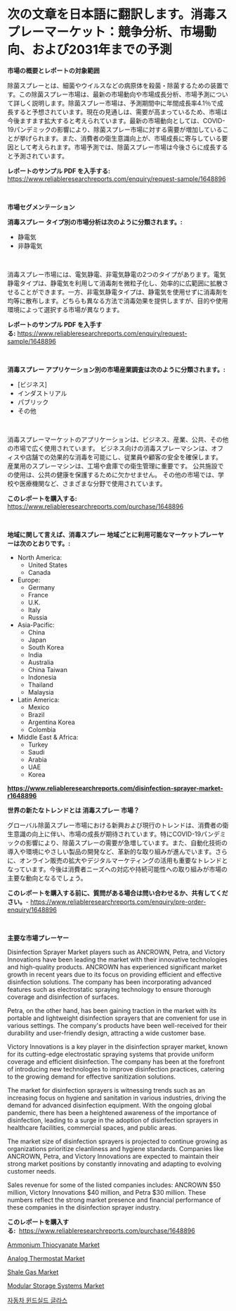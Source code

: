 <p><h1>次の文章を日本語に翻訳します。消毒スプレーマーケット：競争分析、市場動向、および2031年までの予測</h1></p><p><strong>市場の概要とレポートの対象範囲</strong></p>
<p><p>除菌スプレーとは、細菌やウイルスなどの病原体を殺菌・除菌するための装置です。この除菌スプレー市場は、最新の市場動向や市場成長分析、市場予測について詳しく説明します。除菌スプレー市場は、予測期間中に年間成長率4.1％で成長すると予想されています。現在の見通しは、需要が高まっているため、市場は今後ますます拡大すると考えられています。最新の市場動向としては、COVID-19パンデミックの影響により、除菌スプレー市場に対する需要が増加していることが挙げられます。また、消費者の衛生意識向上が、市場成長に寄与している要因として考えられます。市場予測では、除菌スプレー市場は今後さらに成長すると予測されています。</p></p>
<p><strong>レポートのサンプル PDF を入手する:</strong> <a href="https://www.reliableresearchreports.com/enquiry/request-sample/1648896">https://www.reliableresearchreports.com/enquiry/request-sample/1648896</a></p>
<p>&nbsp;</p>
<p><strong>市場セグメンテーション</strong></p>
<p><strong>消毒スプレー タイプ別の市場分析は次のように分類されます。:</strong></p>
<p><ul><li>静電気</li><li>非静電気</li></ul></p>
<p>&nbsp;</p>
<p><p>消毒スプレー市場には、電気静電、非電気静電の2つのタイプがあります。電気静電タイプは、静電気を利用して消毒剤を微粒子化し、効率的に広範囲に拡散させることができます。一方、非電気静電タイプは、静電気を使用せずに消毒剤を均等に散布します。どちらも異なる方法で消毒効果を提供しますが、目的や使用環境によって選択する市場が異なります。</p></p>
<p><strong>レポートのサンプル PDF を入手する:</strong>&nbsp;<a href="https://www.reliableresearchreports.com/enquiry/request-sample/1648896">https://www.reliableresearchreports.com/enquiry/request-sample/1648896</a></p>
<p>&nbsp;</p>
<p><strong> 消毒スプレー アプリケーション別の市場産業調査は次のように分類されます。:</strong></p>
<p><ul><li>[ビジネス]</li><li>インダストリアル</li><li>パブリック</li><li>その他</li></ul></p>
<p>&nbsp;</p>
<p><p>消毒スプレーマーケットのアプリケーションは、ビジネス、産業、公共、その他の市場で広く使用されています。 ビジネス向けの消毒スプレーマシンは、オフィスや店舗での効果的な消毒を可能にし、従業員や顧客の安全を確保します。 産業用のスプレーマシンは、工場や倉庫での衛生管理に重要です。 公共施設での使用は、公共の健康を保護するために欠かせません。 その他の市場では、学校や医療機関など、さまざまな分野で使用されています。</p></p>
<p><strong>このレポートを購入する:</strong>&nbsp; <a href="https://www.reliableresearchreports.com/purchase/1648896">https://www.reliableresearchreports.com/purchase/1648896</a></p>
<p>&nbsp;</p>
<p><strong>地域に関して言えば、消毒スプレー 地域ごとに利用可能なマーケットプレーヤーは次のとおりです。:</strong></p>
<p><ul>
    <li>
        North America:
        <ul>
            <li>United States</li>
            <li>Canada</li>
        </ul>
    </li>
    <li>
        Europe:
        <ul>
            <li>Germany</li>
            <li>France</li>
            <li>U.K.</li>
            <li>Italy</li>
            <li>Russia</li>
        </ul>
    </li>
    <li>
        Asia-Pacific:
        <ul>
            <li>China</li>
            <li>Japan</li>
            <li>South Korea</li>
            <li>India</li>
            <li>Australia</li>
            <li>China Taiwan</li>
            <li>Indonesia</li>
            <li>Thailand</li>
            <li>Malaysia</li>
        </ul>
    </li>
    <li>
        Latin America:
        <ul>
            <li>Mexico</li>
            <li>Brazil</li>
            <li>Argentina Korea</li>
            <li>Colombia</li>
        </ul>
    </li>
    <li>
        Middle East & Africa:
        <ul>
            <li>Turkey</li>
            <li>Saudi</li>
            <li>Arabia</li>
            <li>UAE</li>
            <li>Korea</li>
        </ul>
    </li>
    </ul></p>
<p><strong><a href="https://www.reliableresearchreports.com/disinfection-sprayer-market-r1648896">https://www.reliableresearchreports.com/disinfection-sprayer-market-r1648896</a></strong>&nbsp;</p>
<p><strong>世界の新たなトレンドとは 消毒スプレー 市場？</strong></p>
<p><p>グローバル除菌スプレー市場における新興および現行のトレンドは、消費者の衛生意識の向上に伴い、市場の成長が期待されています。特にCOVID-19パンデミックの影響により、除菌スプレーの需要が急増しています。また、自動化技術の導入や環境にやさしい製品の開発など、革新的な取り組みが進んでいます。さらに、オンライン販売の拡大やデジタルマーケティングの活用も重要なトレンドとなっています。今後は消費者ニーズへの対応や持続可能性への取り組みが市場の主要な動向となるでしょう。</p></p>
<p><strong>このレポートを購入する前に、質問がある場合は問い合わせるか、共有してください。</strong>- <a href="https://www.reliableresearchreports.com/enquiry/pre-order-enquiry/1648896">https://www.reliableresearchreports.com/enquiry/pre-order-enquiry/1648896</a></p>
<p>&nbsp;</p>
<p><strong>主要な市場プレーヤー</strong></p>
<p><p>Disinfection Sprayer Market players such as ANCROWN, Petra, and Victory Innovations have been leading the market with their innovative technologies and high-quality products. ANCROWN has experienced significant market growth in recent years due to its focus on providing efficient and effective disinfection solutions. The company has been incorporating advanced features such as electrostatic spraying technology to ensure thorough coverage and disinfection of surfaces.</p><p>Petra, on the other hand, has been gaining traction in the market with its portable and lightweight disinfection sprayers that are convenient for use in various settings. The company's products have been well-received for their durability and user-friendly design, attracting a wide customer base.</p><p>Victory Innovations is a key player in the disinfection sprayer market, known for its cutting-edge electrostatic spraying systems that provide uniform coverage and efficient disinfection. The company has been at the forefront of introducing new technologies to improve disinfection practices, catering to the growing demand for effective sanitization solutions.</p><p>The market for disinfection sprayers is witnessing trends such as an increasing focus on hygiene and sanitation in various industries, driving the demand for advanced disinfection equipment. With the ongoing global pandemic, there has been a heightened awareness of the importance of disinfection, leading to a surge in the adoption of disinfection sprayers in healthcare facilities, commercial spaces, and public areas.</p><p>The market size of disinfection sprayers is projected to continue growing as organizations prioritize cleanliness and hygiene standards. Companies like ANCROWN, Petra, and Victory Innovations are expected to maintain their strong market positions by constantly innovating and adapting to evolving customer needs.</p><p>Sales revenue for some of the listed companies includes: ANCROWN $50 million, Victory Innovations $40 million, and Petra $30 million. These numbers reflect the strong market presence and financial performance of these companies in the disinfection sprayer industry.</p></p>
<p><strong>このレポートを購入する:</strong>&nbsp;&nbsp;<a href="https://www.reliableresearchreports.com/purchase/1648896">https://www.reliableresearchreports.com/purchase/1648896</a></p>
<p><p><a href="https://issuu.com/reportprime-2/docs/ammonium-thiocyanate-market-size-2030.pptx">Ammonium Thiocyanate Market</a></p><p><a href="https://view.publitas.com/reportprime-1/analog-thermostat-market-the-key-to-successful-business-strategy-forecast-till-2031/">Analog Thermostat Market</a></p><p><a href="https://meowing-canidae-761.notion.site/Shale-Gas-Market-Size-and-Market-Trends-Complete-Industry-Overview-2024-to-2031-abe5d239010c43ab891ccac4a9a58be8">Shale Gas Market</a></p><p><a href="https://github.com/gulaimolin/Market-Research-Report-List-4/blob/main/modular-storage-systems-market.md">Modular Storage Systems Market</a></p><p><a href="https://github.com/vs019sa3m8x/Market-Research-Report-List-1/blob/main/364340525787.md">자동차 윈드실드 글라스</a></p></p>